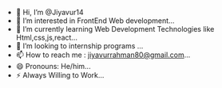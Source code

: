 - 👋 Hi, I’m @Jiyavur14
- 👀 I’m interested in FrontEnd Web development...
- 🌱 I’m currently learning Web Development Technologies like Html,css,js,react...
- 💞️ I’m looking to internship programs ...
- 📫 How to reach me : jiyavurrahman80@gmail.com...
- 😄 Pronouns: He/him...
- ⚡ Always Willing to Work... 

<!---
Jiyavur14/Jiyavur14 is a ✨ special ✨ repository because its `README.md` (this file) appears on your GitHub profile.
You can click the Preview link to take a look at your changes.
--->
